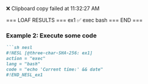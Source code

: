 ❌ Clipboard copy failed at 11:32:27 AM

=== LOAF RESULTS ===
ex1 ✅ exec bash
=== END ===

### Example 2: Execute some code
```markdown
```sh nesl
#!NESL [@three-char-SHA-256: ex1]
action = "exec"
lang = "bash"
code = "echo 'Current time:' && date"
#!END_NESL_ex1